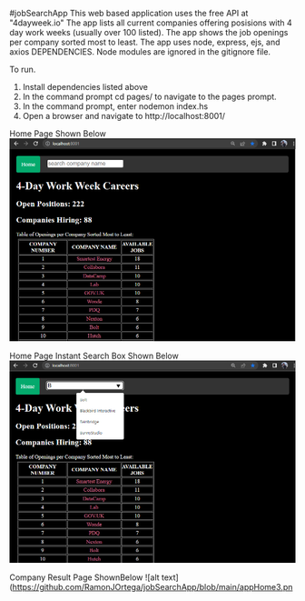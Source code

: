 #jobSearchApp
This web based application uses the free API at "4dayweek.io"
The app lists all current companies offering posisions with 4 day work weeks (usually over 100 listed).
The app shows the job openings per company sorted most to least.
The app uses node, express, ejs, and axios DEPENDENCIES.
Node modules are ignored in the gitignore file.

To run.
1. Install dependencies listed above
2. In the command prompt cd pages/ to navigate to the pages prompt.
3. In the command prompt, enter nodemon index.hs
4. Open a browser and navigate to http://localhost:8001/

Home Page Shown Below
![alt text](https://github.com/RamonJOrtega/jobSearchApp/blob/main/appHome1.png)

Home Page Instant Search Box Shown Below
![alt text](https://github.com/RamonJOrtega/jobSearchApp/blob/main/appHome.png)

Company Result Page ShownBelow
![alt text](https://github.com/RamonJOrtega/jobSearchApp/blob/main/appHome3.pn